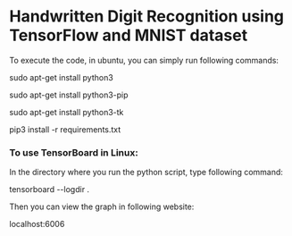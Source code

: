 # Handwritten Digit Recognition using TensorFlow and MNIST dataset

To execute the code, in ubuntu, you can simply run following commands:

sudo apt-get install python3

sudo apt-get install python3-pip

sudo apt-get install python3-tk

pip3 install -r requirements.txt


### To use TensorBoard in Linux: 

In the directory where you run the python script, type following command:

tensorboard --logdir .

Then you can view the graph in following website:

localhost:6006
